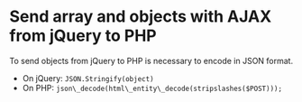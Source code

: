 # Send array and objects with AJAX from jQuery to PHP

To send objects from jQuery to PHP is necessary to encode in JSON format.

* On jQuery:
``
JSON.Stringify(object)
``
* On PHP:
``
json\_decode(html\_entity\_decode(stripslashes($POST)));
``
